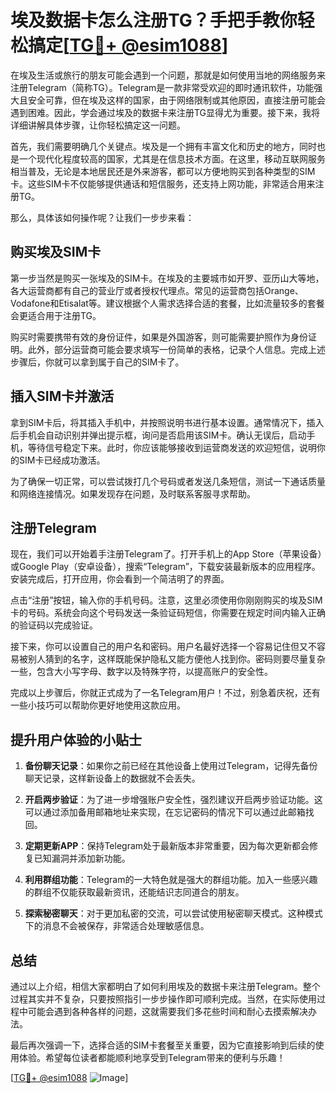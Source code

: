 # 埃及数据卡怎么注册TG？手把手教你轻松搞定[[TG💪+ @esim1088](https://t.me/s/esim1088)]

在埃及生活或旅行的朋友可能会遇到一个问题，那就是如何使用当地的网络服务来注册Telegram（简称TG）。Telegram是一款非常受欢迎的即时通讯软件，功能强大且安全可靠，但在埃及这样的国家，由于网络限制或其他原因，直接注册可能会遇到困难。因此，学会通过埃及的数据卡来注册TG显得尤为重要。接下来，我将详细讲解具体步骤，让你轻松搞定这一问题。

首先，我们需要明确几个关键点。埃及是一个拥有丰富文化和历史的地方，同时也是一个现代化程度较高的国家，尤其是在信息技术方面。在这里，移动互联网服务相当普及，无论是本地居民还是外来游客，都可以方便地购买到各种类型的SIM卡。这些SIM卡不仅能够提供通话和短信服务，还支持上网功能，非常适合用来注册TG。

那么，具体该如何操作呢？让我们一步步来看：

## 购买埃及SIM卡

第一步当然是购买一张埃及的SIM卡。在埃及的主要城市如开罗、亚历山大等地，各大运营商都有自己的营业厅或者授权代理点。常见的运营商包括Orange、Vodafone和Etisalat等。建议根据个人需求选择合适的套餐，比如流量较多的套餐会更适合用于注册TG。

购买时需要携带有效的身份证件，如果是外国游客，则可能需要护照作为身份证明。此外，部分运营商可能会要求填写一份简单的表格，记录个人信息。完成上述步骤后，你就可以拿到属于自己的SIM卡了。

## 插入SIM卡并激活

拿到SIM卡后，将其插入手机中，并按照说明书进行基本设置。通常情况下，插入后手机会自动识别并弹出提示框，询问是否启用该SIM卡。确认无误后，启动手机，等待信号稳定下来。此时，你应该能够接收到运营商发送的欢迎短信，说明你的SIM卡已经成功激活。

为了确保一切正常，可以尝试拨打几个号码或者发送几条短信，测试一下通话质量和网络连接情况。如果发现存在问题，及时联系客服寻求帮助。

## 注册Telegram

现在，我们可以开始着手注册Telegram了。打开手机上的App Store（苹果设备）或Google Play（安卓设备），搜索“Telegram”，下载安装最新版本的应用程序。安装完成后，打开应用，你会看到一个简洁明了的界面。

点击“注册”按钮，输入你的手机号码。注意，这里必须使用你刚刚购买的埃及SIM卡的号码。系统会向这个号码发送一条验证码短信，你需要在规定时间内输入正确的验证码以完成验证。

接下来，你可以设置自己的用户名和密码。用户名最好选择一个容易记住但又不容易被别人猜到的名字，这样既能保护隐私又能方便他人找到你。密码则要尽量复杂一些，包含大小写字母、数字以及特殊字符，以提高账户的安全性。

完成以上步骤后，你就正式成为了一名Telegram用户！不过，别急着庆祝，还有一些小技巧可以帮助你更好地使用这款应用。

## 提升用户体验的小贴士

1. **备份聊天记录**：如果你之前已经在其他设备上使用过Telegram，记得先备份聊天记录，这样新设备上的数据就不会丢失。
   
2. **开启两步验证**：为了进一步增强账户安全性，强烈建议开启两步验证功能。这可以通过添加备用邮箱地址来实现，在忘记密码的情况下可以通过此邮箱找回。

3. **定期更新APP**：保持Telegram处于最新版本非常重要，因为每次更新都会修复已知漏洞并添加新功能。

4. **利用群组功能**：Telegram的一大特色就是强大的群组功能。加入一些感兴趣的群组不仅能获取最新资讯，还能结识志同道合的朋友。

5. **探索秘密聊天**：对于更加私密的交流，可以尝试使用秘密聊天模式。这种模式下的消息不会被保存，非常适合处理敏感信息。

## 总结

通过以上介绍，相信大家都明白了如何利用埃及的数据卡来注册Telegram。整个过程其实并不复杂，只要按照指引一步步操作即可顺利完成。当然，在实际使用过程中可能会遇到各种各样的问题，这就需要我们多花些时间和耐心去摸索解决办法。

最后再次强调一下，选择合适的SIM卡套餐至关重要，因为它直接影响到后续的使用体验。希望每位读者都能顺利地享受到Telegram带来的便利与乐趣！

[[TG💪+ @esim1088](https://t.me/s/esim1088) ![Image](https://i.postimg.cc/4NQfJmqS/Snipaste-2025-05-13-00-14-12.png)]